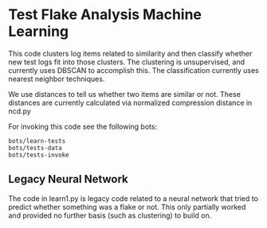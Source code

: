 # Test Flake Analysis Machine Learning

This code clusters log items related to similarity and then
classify whether new test logs fit into those clusters. The clustering
is unsupervised, and currently uses DBSCAN to accomplish this.
The classification currently uses nearest neighbor techniques.

We use distances to tell us whether two items are similar or not.
These distances are currently calculated via normalized compression
distance in ncd.py

For invoking this code see the following bots:

    bots/learn-tests
    bots/tests-data
    bots/tests-invoke

## Legacy Neural Network

The code in learn1.py is legacy code related to a neural network that tried
to predict whether something was a flake or not. This only partially worked
and provided no further basis (such as clustering) to build on.
